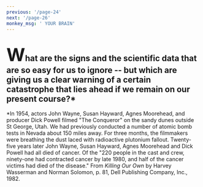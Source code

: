 ```yaml
---
previous: '/page-24'
next: '/page-26'
monkey_msg: ' YOUR BRAIN'
---
```


## <span style="font-size:47px;">W</span>hat are the signs and the scientific data that are so easy for us to ignore -- but which are giving us a clear warning of a certain catastrophe that lies ahead if we remain on our present course?*

*In 1954, actors John Wayne, Susan Hayward, Agnes Moorehead, and producer Dick Powell filmed "The Conqueror" on the sandy dunes outside St George, Utah. We had previously conducted a number of atomic bomb tests in Nevada about 150 miles away. For three months, the filmmakers were breathing the dust laced with radioactive plutonium fallout. Twenty-five years later John Wayne, Susan Hayward, Agnes Moorehead and Dick Powell had all died of cancer. Of the "220 people in the cast and crew, ninety-one had contracted cancer by late 1980, and half of the cancer victims had died of the disease." From _Killing Our Own_ by Harvey Wasserman and Norman Solomon, p. 81, Dell Publishing Company, Inc., 1982.

